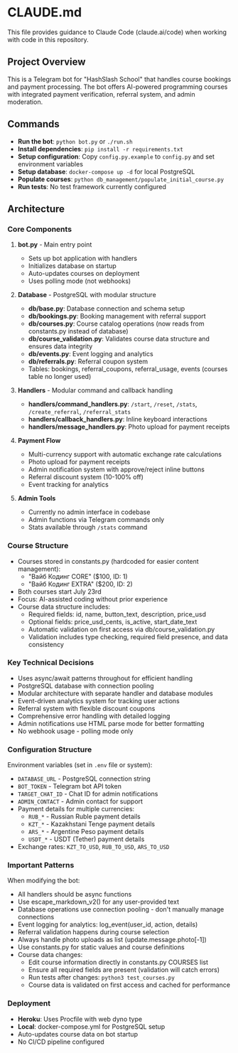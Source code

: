 # CLAUDE.md

This file provides guidance to Claude Code (claude.ai/code) when working with code in this repository.

## Project Overview

This is a Telegram bot for "HashSlash School" that handles course bookings and payment processing. The bot offers AI-powered programming courses with integrated payment verification, referral system, and admin moderation.

## Commands

- **Run the bot**: `python bot.py` or `./run.sh`
- **Install dependencies**: `pip install -r requirements.txt`
- **Setup configuration**: Copy `config.py.example` to `config.py` and set environment variables
- **Setup database**: `docker-compose up -d` for local PostgreSQL
- **Populate courses**: `python db_management/populate_initial_course.py`
- **Run tests**: No test framework currently configured

## Architecture

### Core Components

1. **bot.py** - Main entry point
   - Sets up bot application with handlers
   - Initializes database on startup
   - Auto-updates courses on deployment
   - Uses polling mode (not webhooks)

2. **Database** - PostgreSQL with modular structure
   - **db/base.py**: Database connection and schema setup
   - **db/bookings.py**: Booking management with referral support
   - **db/courses.py**: Course catalog operations (now reads from constants.py instead of database)
   - **db/course_validation.py**: Validates course data structure and ensures data integrity
   - **db/events.py**: Event logging and analytics
   - **db/referrals.py**: Referral coupon system
   - Tables: bookings, referral_coupons, referral_usage, events (courses table no longer used)

3. **Handlers** - Modular command and callback handling
   - **handlers/command_handlers.py**: `/start`, `/reset`, `/stats`, `/create_referral`, `/referral_stats`
   - **handlers/callback_handlers.py**: Inline keyboard interactions
   - **handlers/message_handlers.py**: Photo upload for payment receipts

4. **Payment Flow**
   - Multi-currency support with automatic exchange rate calculations
   - Photo upload for payment receipts
   - Admin notification system with approve/reject inline buttons
   - Referral discount system (10-100% off)
   - Event tracking for analytics

5. **Admin Tools**
   - Currently no admin interface in codebase
   - Admin functions via Telegram commands only
   - Stats available through `/stats` command

### Course Structure

- Courses stored in constants.py (hardcoded for easier content management):
  - "Вайб Кодинг CORE" ($100, ID: 1)
  - "Вайб Кодинг EXTRA" ($200, ID: 2)
- Both courses start July 23rd
- Focus: AI-assisted coding without prior experience
- Course data structure includes:
  - Required fields: id, name, button_text, description, price_usd
  - Optional fields: price_usd_cents, is_active, start_date_text
  - Automatic validation on first access via db/course_validation.py
  - Validation includes type checking, required field presence, and data consistency

### Key Technical Decisions

- Uses async/await patterns throughout for efficient handling
- PostgreSQL database with connection pooling
- Modular architecture with separate handler and database modules
- Event-driven analytics system for tracking user actions
- Referral system with flexible discount coupons
- Comprehensive error handling with detailed logging
- Admin notifications use HTML parse mode for better formatting
- No webhook usage - polling mode only

### Configuration Structure

Environment variables (set in `.env` file or system):
- `DATABASE_URL` - PostgreSQL connection string
- `BOT_TOKEN` - Telegram bot API token
- `TARGET_CHAT_ID` - Chat ID for admin notifications
- `ADMIN_CONTACT` - Admin contact for support
- Payment details for multiple currencies:
  - `RUB_*` - Russian Ruble payment details
  - `KZT_*` - Kazakhstani Tenge payment details
  - `ARS_*` - Argentine Peso payment details
  - `USDT_*` - USDT (Tether) payment details
- Exchange rates: `KZT_TO_USD`, `RUB_TO_USD`, `ARS_TO_USD`

### Important Patterns

When modifying the bot:
- All handlers should be async functions
- Use escape_markdown_v2() for any user-provided text
- Database operations use connection pooling - don't manually manage connections
- Event logging for analytics: log_event(user_id, action, details)
- Referral validation happens during course selection
- Always handle photo uploads as list (update.message.photo[-1])
- Use constants.py for static values and course definitions
- Course data changes:
  - Edit course information directly in constants.py COURSES list
  - Ensure all required fields are present (validation will catch errors)
  - Run tests after changes: `python3 test_courses.py`
  - Course data is validated on first access and cached for performance

### Deployment

- **Heroku**: Uses Procfile with web dyno type
- **Local**: docker-compose.yml for PostgreSQL setup
- Auto-updates course data on bot startup
- No CI/CD pipeline configured